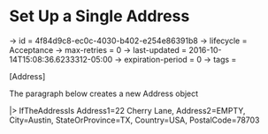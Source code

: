 # Set Up a Single Address

-> id = 4f84d9c8-ec0c-4030-b402-e254e86391b8
-> lifecycle = Acceptance
-> max-retries = 0
-> last-updated = 2016-10-14T15:08:36.6233312-05:00
-> expiration-period = 0
-> tags = 

[Address]

The paragraph below creates a new Address object

|> IfTheAddressIs Address1=22 Cherry Lane, Address2=EMPTY, City=Austin, StateOrProvince=TX, Country=USA, PostalCode=78703
~~~
